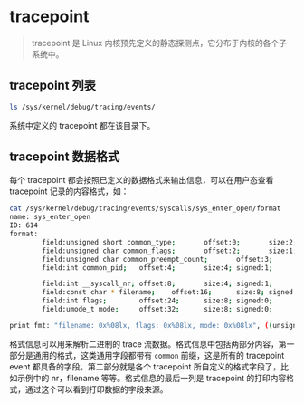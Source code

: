# tracepoint

> tracepoint 是 Linux 内核预先定义的静态探测点，它分布于内核的各个子系统中。

## tracepoint 列表

```sh
ls /sys/kernel/debug/tracing/events/
```

系统中定义的 tracepoint 都在该目录下。

## tracepoint 数据格式

每个 tracepoint 都会按照已定义的数据格式来输出信息，可以在用户态查看 tracepoint 记录的内容格式，如：

```sh
cat /sys/kernel/debug/tracing/events/syscalls/sys_enter_open/format
name: sys_enter_open
ID: 614
format:
        field:unsigned short common_type;       offset:0;       size:2; signed:0;
        field:unsigned char common_flags;       offset:2;       size:1; signed:0;
        field:unsigned char common_preempt_count;       offset:3;       size:1; signed:0;
        field:int common_pid;   offset:4;       size:4; signed:1;

        field:int __syscall_nr; offset:8;       size:4; signed:1;
        field:const char * filename;    offset:16;      size:8; signed:0;
        field:int flags;        offset:24;      size:8; signed:0;
        field:umode_t mode;     offset:32;      size:8; signed:0;

print fmt: "filename: 0x%08lx, flags: 0x%08lx, mode: 0x%08lx", ((unsigned long)(REC->filename)), ((unsigned long)(REC->flags)), ((unsigned long)(REC->mode))
```

格式信息可以用来解析二进制的 trace 流数据。格式信息中包括两部分内容，第一部分是通用的格式，这类通用字段都带有 `common` 前缀，这是所有的 tracepoint event 都具备的字段。第二部分就是各个 tracepoint 所自定义的格式字段了，比如示例中的 nr，filename 等等。格式信息的最后一列是 tracepoint 的打印内容格式，通过这个可以看到打印数据的字段来源。